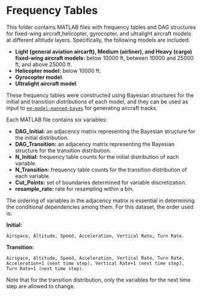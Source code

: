# Frequency Tables

This folder contains MATLAB files with frequency tables and DAG structures for fixed-wing aircraft,helicopter, gyrocopter, and ultralight aircraft models at different altitude layers. Specifically, the following models are included:

- **Light (general aviation aircarft), Medium (airliner), and Heavy (cargo) fixed-wing aircraft models:** below 10000 ft, between 10000 and 25000 ft, and above 25000 ft.
- **Helicopter model:** below 10000 ft.
- **Gyrocopter model**.
- **Ultralight aircraft model**.

These frequency tables were constructed using Bayesian structures for the initial and transition distributions of each model, and they can be used as input to [`em-model-manned-bayes`](https://github.com/Airspace-Encounter-Models/em-model-manned-bayes) for generating aircraft tracks.

Each MATLAB file contains six variables:

- **DAG_Initial:** an adjacency matrix representing the Bayesian structure for the initial distribution.
- **DAG_Transition:** an adjacency matrix representing the Bayesian structure for the transition distribution.
- **N_Initial:** frequency table counts for the initial distribution of each variable.
- **N_Transition:** frequency table counts for the transition distribution of each variable.
- **Cut_Points:** set of boundaries determined for variable discretization.
- **resample_rate:** rate for resampling within a bin.

The ordering of variables in the adjacency matrix is essential in determining the conditional dependencies among them. For this dataset, the order used is:

**Initial:**

```text
Airspace, Altitude, Speed, Acceleration, Vertical Rate, Turn Rate.
```

**Transition:**

```text
Airspace, Altitude, Speed, Acceleration, Vertical Rate, Turn Rate, Acceleration+1 (next time step), Vertical Rate+1 (next time step), Turn Rate+1 (next time step).
```

Note that for the transition distribution, only the variables for the next time step are allowed to change.

